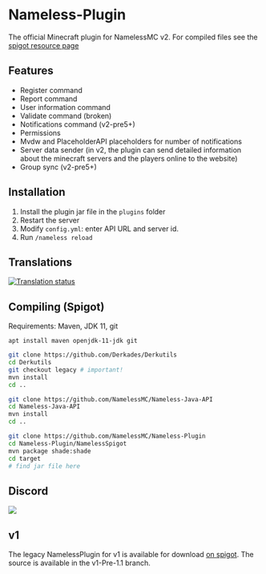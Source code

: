 # Nameless-Plugin
The official Minecraft plugin for NamelessMC v2. For compiled files see the [spigot resource page](https://www.spigotmc.org/resources/nameless-plugin-for-v2.59032/)

## Features
* Register command
* Report command
* User information command
* Validate command (broken)
* Notifications command (v2-pre5+)
* Permissions
* Mvdw and PlaceholderAPI placeholders for number of notifications
* Server data sender (in v2, the plugin can send detailed information about the minecraft servers and the players online to the website)
* Group sync (v2-pre5+)

## Installation
1. Install the plugin jar file in the `plugins` folder
2. Restart the server
3. Modify `config.yml`: enter API URL and server id.
4. Run `/nameless reload`

## Translations
<a href="http://translate.namelessmc.com/engage/namelessmc/">
<img src="http://translate.namelessmc.com/widgets/namelessmc/-/spigot-plugin/multi-auto.svg" alt="Translation status" />
</a>

## Compiling (Spigot)

Requirements: Maven, JDK 11, git

`apt install maven openjdk-11-jdk git`

```sh
git clone https://github.com/Derkades/Derkutils
cd Derkutils
git checkout legacy # important!
mvn install
cd ..

git clone https://github.com/NamelessMC/Nameless-Java-API
cd Nameless-Java-API
mvn install
cd ..

git clone https://github.com/NamelessMC/Nameless-Plugin
cd Nameless-Plugin/NamelessSpigot
mvn package shade:shade
cd target
# find jar file here
```

## Discord
[<img src="https://discordapp.com/api/guilds/246705793066467328/widget.png?style=shield">](https://discord.gg/J6QsVaP)

## v1
The legacy NamelessPlugin for v1 is available for download [on spigot](https://www.spigotmc.org/resources/official-namelessplugin.42698/). The source is available in the v1-Pre-1.1 branch.
